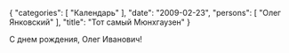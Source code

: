 {
   "categories": [
      "Календарь"
   ],
   "date": "2009-02-23",
   "persons": [
      "Олег Янковский"
   ],
   "title": "Тот самый Мюнхгаузен"
}

С днем рождения, Олег Иванович!
